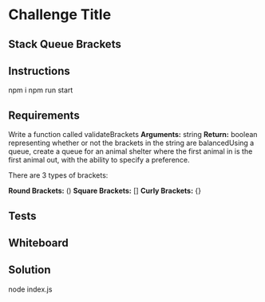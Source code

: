 # Challenge Title
## Stack Queue Brackets

## Instructions

npm i
npm run start

## Requirements
Write a function called validateBrackets
**Arguments:** string
**Return:** boolean
representing whether or not the brackets in the string are balancedUsing a queue, create a queue for an animal shelter where the first animal in is the first animal out, with the ability to specify a preference.

There are 3 types of brackets:

**Round Brackets:** ()
**Square Brackets:** []
**Curly Brackets:** {}


## Tests


## Whiteboard

## Solution
node index.js
